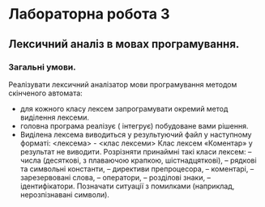 # Лабораторна робота 3

## Лексичний аналіз в мовах програмування.

### Загальні умови.

Реалізувати лексичний аналізатор мови програмування методом скінченого автомата:
- для кожного класу лексем запрограмувати окремий метод виділення лексеми.
- головна програма реалізує ( інтегрує) побудоване вами рішення.
- Виділена лексема виводиться у результуючий файл у наступному форматі:
&lt;лексема&gt; - &lt;клас лексеми&gt;
Клас лексем «Коментар» у результат не виводити.
Розрізняти принаймні такі класи лексем:
– числа (десяткові, з плаваючою крапкою, шістнадцяткові),
– рядкові та символьні константи,
– директиви препроцесора,
– коментарі,
– зарезервовані слова,
– оператори,
– розділові знаки,
– ідентифікатори.
Позначати ситуації з помилками (наприклад, нерозпізнавані символи).
